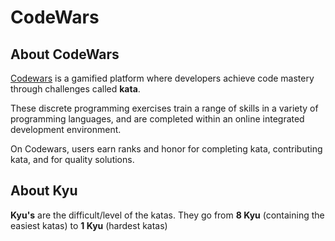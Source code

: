 # CodeWars
## About CodeWars
[Codewars](https://www.codewars.com/) is a gamified platform where developers achieve code mastery through challenges called **kata**.

These discrete programming exercises train a range of skills in a variety of programming languages, and are completed within an online integrated development environment.

On Codewars, users earn ranks and honor for completing kata, contributing kata, and for quality solutions.

## About Kyu
**Kyu's** are the difficult/level of the katas. They go from **8 Kyu** (containing the easiest katas) to **1 Kyu** (hardest katas)
